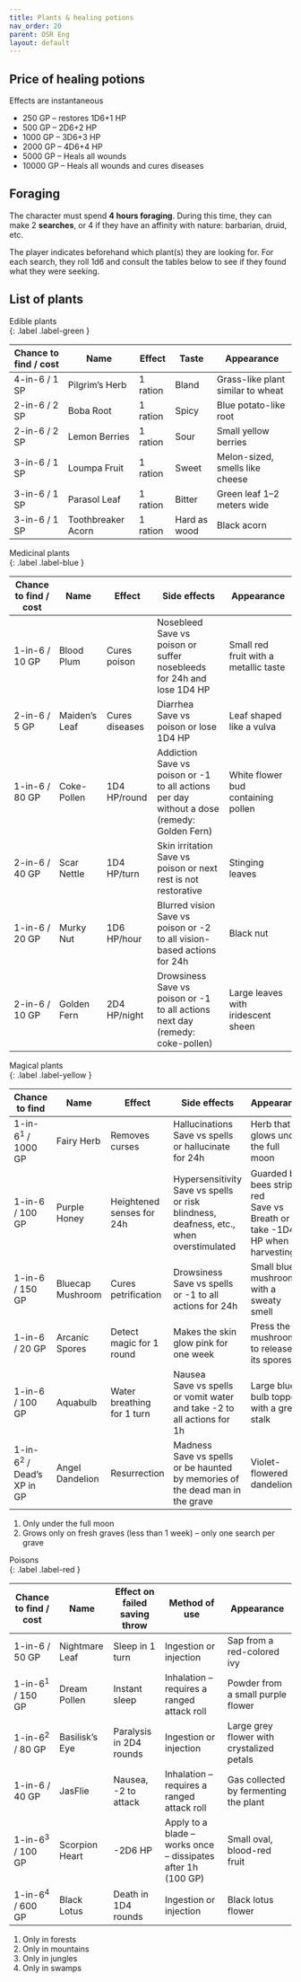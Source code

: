 ```yaml
---
title: Plants & healing potions
nav_order: 20
parent: OSR Eng
layout: default
---
```


## Price of healing potions
Effects are instantaneous  
- 250 GP – restores 1D6+1 HP  
- 500 GP – 2D6+2 HP  
- 1000 GP – 3D6+3 HP  
- 2000 GP – 4D6+4 HP  
- 5000 GP – Heals all wounds  
- 10000 GP – Heals all wounds and cures diseases  

## Foraging
The character must spend **4 hours foraging**. During this time, they can make 2 **searches**, or 4 if they have an affinity with nature: barbarian, druid, etc.

The player indicates beforehand which plant(s) they are looking for. For each search, they roll 1d6 and consult the tables below to see if they found what they were seeking.			

## List of plants

Edible plants  
{: .label .label-green }

| Chance to find / cost | Name              | Effect    | Taste              | Appearance                                 |
| ---------------------- | ---------------- | --------- | ------------------ | ------------------------------------------ |
| 4-in-6 / 1 SP          | Pilgrim’s Herb   | 1 ration  | Bland              | Grass-like plant similar to wheat          |
| 2-in-6 / 2 SP          | Boba Root        | 1 ration  | Spicy              | Blue potato-like root                     |
| 2-in-6 / 2 SP          | Lemon Berries    | 1 ration  | Sour               | Small yellow berries                      |
| 3-in-6 / 1 SP          | Loumpa Fruit     | 1 ration  | Sweet              | Melon-sized, smells like cheese           |
| 3-in-6 / 1 SP          | Parasol Leaf     | 1 ration  | Bitter             | Green leaf 1–2 meters wide                |
| 3-in-6 / 1 SP          | Toothbreaker Acorn | 1 ration | Hard as wood       | Black acorn                               |

Medicinal plants  
{: .label .label-blue }

| Chance to find / cost | Name                | Effect               | Side effects                                                                               | Appearance                                   |
| ---------------------- | ------------------ | -------------------- | ------------------------------------------------------------------------------------------ | ------------------------------------------- |
| 1-in-6 / 10 GP         | Blood Plum         | Cures poison         | Nosebleed<br>Save vs poison or suffer nosebleeds for 24h and lose 1D4 HP                   | Small red fruit with a metallic taste       |
| 2-in-6 / 5 GP          | Maiden’s Leaf      | Cures diseases       | Diarrhea<br>Save vs poison or lose 1D4 HP                                                 | Leaf shaped like a vulva                    |
| 1-in-6 / 80 GP         | Coke-Pollen        | 1D4 HP/round         | Addiction<br>Save vs poison or -1 to all actions per day without a dose (remedy: Golden Fern)  | White flower bud containing pollen          |
| 2-in-6 / 40 GP         | Scar Nettle        | 1D4 HP/turn          | Skin irritation<br>Save vs poison or next rest is not restorative                          | Stinging leaves                             |
| 1-in-6 / 20 GP         | Murky Nut          | 1D6 HP/hour          | Blurred vision<br>Save vs poison or -2 to all vision-based actions for 24h                 | Black nut                                   |
| 2-in-6 / 10 GP         | Golden Fern        | 2D4 HP/night         | Drowsiness<br>Save vs poison or -1 to all actions next day (remedy: coke-pollen)           | Large leaves with iridescent sheen          |

Magical plants  
{: .label .label-yellow }

| Chance to find         | Name               | Effect                                  | Side effects                                                                                    | Appearance                                                                             |
| ---------------------- | ------------------ | --------------------------------------- | ------------------------------------------------------------------------------------------------ | -------------------------------------------------------------------------------------- |
| 1-in-6<sup>1</sup> / 1000 GP | Fairy Herb        | Removes curses                         | Hallucinations<br>Save vs spells or hallucinate for 24h                                          | Herb that glows under the full moon                                                   |
| 1-in-6 / 100 GP        | Purple Honey       | Heightened senses for 24h               | Hypersensitivity<br>Save vs spells or risk blindness, deafness, etc., when overstimulated         | Guarded by bees striped red<br>Save vs Breath or take -1D4 HP when harvesting          |
| 1-in-6 / 150 GP        | Bluecap Mushroom   | Cures petrification                     | Drowsiness<br>Save vs spells or -1 to all actions for 24h                                        | Small blue mushroom with a sweaty smell                                               |
| 1-in-6 / 20 GP         | Arcanic Spores     | Detect magic for 1 round                | Makes the skin glow pink for one week                                                            | Press the mushroom to release its spores                                              |
| 1-in-6 / 100 GP        | Aquabulb           | Water breathing<br>for 1 turn           | Nausea<br>Save vs spells or vomit water and take -2 to all actions for 1h                        | Large blue bulb topped with a green stalk                                             |
| 1-in-6<sup>2</sup> / Dead’s XP in GP | Angel Dandelion | Resurrection                            | Madness<br>Save vs spells or be haunted by memories of the dead man in the grave       | Violet-flowered dandelion                                                             |

1. Only under the full moon  
2. Grows only on fresh graves (less than 1 week) – only one search per grave  

Poisons  
{: .label .label-red }

| Chance to find / cost | Name               | Effect on failed saving throw | Method of use                                                          | Appearance                                   |
| ---------------------- | ----------------- | ----------------------------- | ---------------------------------------------------------------------- | ------------------------------------------- |
| 1-in-6 / 50 GP         | Nightmare Leaf    | Sleep in 1 turn               | Ingestion or injection                                                 | Sap from a red-colored ivy                  |
| 1-in-6<sup>1</sup> / 150 GP | Dream Pollen      | Instant sleep                 | Inhalation – requires a ranged attack roll                             | Powder from a small purple flower           |
| 1-in-6<sup>2</sup> / 80 GP | Basilisk’s Eye    | Paralysis in 2D4 rounds       | Ingestion or injection                                                 | Large grey flower with crystalized petals   |
| 1-in-6 / 40 GP         | JasFlie           | Nausea, -2 to attack          | Inhalation – requires a ranged attack roll                             | Gas collected by fermenting the plant       |
| 1-in-6<sup>3</sup> / 100 GP | Scorpion Heart    | \-2D6 HP                      | Apply to a blade – works once – dissipates after 1h (100 GP)           | Small oval, blood-red fruit                 |
| 1-in-6<sup>4</sup> / 600 GP | Black Lotus       | Death in 1D4 rounds           | Ingestion or injection                                                 | Black lotus flower                          |

1. Only in forests  
2. Only in mountains  
3. Only in jungles  
4. Only in swamps  